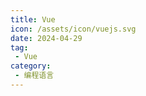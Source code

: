 ```yaml
---
title: Vue
icon: /assets/icon/vuejs.svg
date: 2024-04-29
tag:
 - Vue
category:
 - 编程语言
---
```


<Catalog />